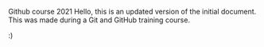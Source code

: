 Github course 2021
Hello, this is an updated version of the initial document.
This was made during a Git and GitHub training course.

:)
